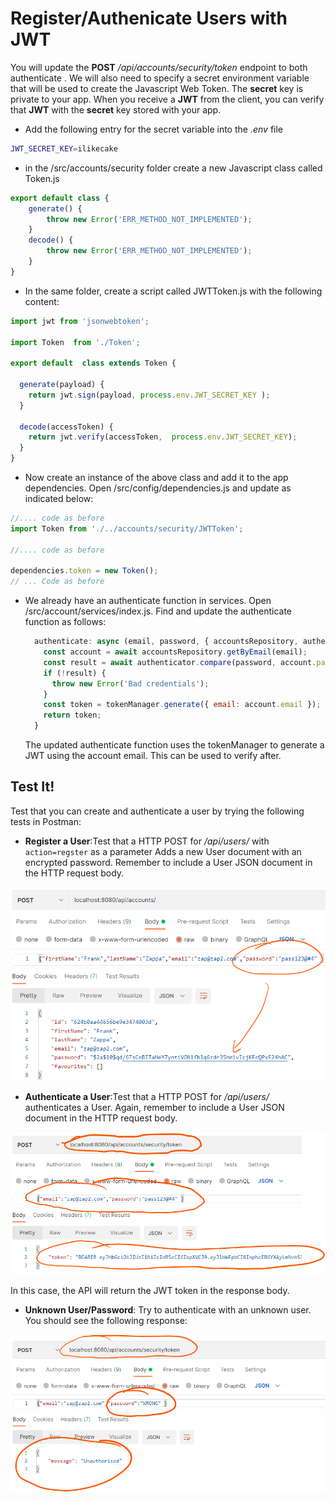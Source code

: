 # Register/Authenicate Users with JWT

You will update the **POST** */api/accounts/security/token* endpoint to both authenticate . We will also need to specify a secret environment variable that will be used to create the Javascript Web Token. The  **secret** key is private to your app. When you receive a **JWT** from the client, you can verify that **JWT** with the **secret** key stored with your app.

+ Add the following entry for the secret variable into the *.env* file

~~~bash
JWT_SECRET_KEY=ilikecake
~~~

+ in the /src/accounts/security folder create a new Javascript class called Token.js 

~~~javascript
export default class {
    generate() {
        throw new Error('ERR_METHOD_NOT_IMPLEMENTED');
    }
    decode() {
        throw new Error('ERR_METHOD_NOT_IMPLEMENTED');
    }
}
~~~

+ In the same folder, create a script called JWTToken.js with the following content:

~~~javascript
import jwt from 'jsonwebtoken';

import Token  from './Token';

export default  class extends Token {

  generate(payload) {
    return jwt.sign(payload, process.env.JWT_SECRET_KEY );
  }

  decode(accessToken) {
    return jwt.verify(accessToken,  process.env.JWT_SECRET_KEY);
  }
}
~~~

+ Now create an instance of the above class and add it to the app dependencies. Open /src/config/dependencies.js and update as indicated below:

~~~javascript
//.... code as before
import Token from './../accounts/security/JWTToken';

//.... code as before

dependencies.token = new Token();
// ... Code as before
~~~



+ We already have an authenticate function in services. Open /src/account/services/index.js. Find and update the authenticate function as follows:
  ~~~javascript
    authenticate: async (email, password, { accountsRepository, authenticator, tokenManager }) => {
      const account = await accountsRepository.getByEmail(email);
      const result = await authenticator.compare(password, account.password);
      if (!result) {
        throw new Error('Bad credentials');
      }
      const token = tokenManager.generate({ email: account.email });
      return token;
    }
  ~~~

  The updated authenticate function uses the tokenManager to generate a JWT using the account email. This can be used to verify after. 



## Test It!

Test that you can create and authenticate a user by trying the following tests in Postman:



+ **Register a User**:Test that a HTTP POST for */api/users/* with ``action=regster`` as a parameter Adds a new User document with an encrypted password. Remember to include a User JSON document in the HTTP request body.

![Register a New User](./img/user2.png)

+ **Authenticate a User**:Test that a HTTP POST for */api/users/* authenticates a User. Again, remember to include a User JSON document in the HTTP request body.

  

![Authenticate a New User](./img/user3.png)

In this case, the API will return the JWT token in the response body.

+ **Unknown User/Password**: Try to authenticate with an unknown user. You should see the following response:

  

![Unknown User](./img/user4.png)